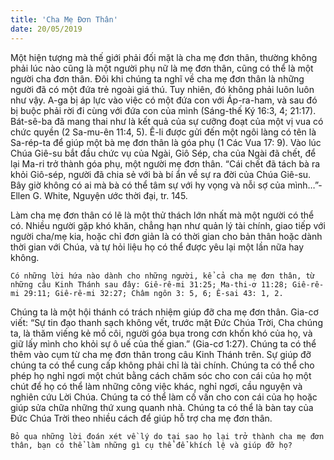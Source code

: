 ```yaml
---
title: 'Cha Mẹ Đơn Thân'
date: 20/05/2019
---
```


Một hiện tượng mà thế giới phải đối mặt là cha mẹ đơn thân, thường không phải lúc nào cũng là một người phụ nữ là mẹ đơn thân, cũng có thể là một người cha đơn thân. Đôi khi chúng ta nghĩ về cha mẹ đơn thân là những người đã có một đứa trẻ ngoài giá thú. Tuy nhiên, đó không phải luôn luôn như vậy. A-ga bị áp lực vào việc có một đứa con với Áp-ra-ham, và sau đó bị buộc phải rời đi cùng với đứa con của mình (Sáng-thế Ký 16:3, 4; 21:17). Bát-sê-ba đã mang thai như là kết quả của sự cưỡng đoạt của một vị vua có chức quyền (2 Sa-mu-ên 11:4, 5). Ê-li được gửi đến một ngôi làng có tên là Sa-rép-ta để giúp một bà mẹ đơn thân là góa phụ (1 Các Vua 17: 9). Vào lúc Chúa Giê-su bắt đầu chức vụ của Ngài, Giô Sép, cha của Ngài đã chết, để lại Ma-ri trở thành góa phụ, một người mẹ đơn thân. “Cái chết đã tách bà ra khỏi Giô-sép, người đã chia sẻ với bà bí ẩn về sự ra đời của Chúa Giê-su. Bây giờ không có ai mà bà có thể tâm sự với hy vọng và nỗi sợ của mình…”- Ellen G. White, Nguyện ước thời đại, tr. 145.

Làm cha mẹ đơn thân có lẽ là một thử thách lớn nhất mà một người có thể có. Nhiều người gặp khó khăn, chẳng hạn như quản lý tài chính, giao tiếp với người cha/mẹ kia, hoặc chỉ đơn giản là có thời gian cho bản thân hoặc dành thời gian với Chúa, và tự hỏi liệu họ có thể được yêu lại một lần nữa hay không.

`Có những lời hứa nào dành cho những người, kể cả cha mẹ đơn thân, từ những câu Kinh Thánh sau đây: Giê-rê-mi 31:25; Ma-thi-ơ 11:28; Giê-rê-mi 29:11; Giê-rê-mi 32:27; Châm ngôn 3: 5, 6; Ê-sai 43: 1, 2.`

Chúng ta là một hội thánh có trách nhiệm giúp đỡ cha mẹ đơn thân. Gia-cơ viết: “Sự tin đạo thanh sạch không vết, trước mặt Đức Chúa Trời, Cha chúng ta, là thăm viếng kẻ mồ côi, người góa bụa trong cơn khốn khó của họ, và giữ lấy mình cho khỏi sự ô uế của thế gian.” (Gia-cơ 1:27). Chúng ta có thể thêm vào cụm từ cha mẹ đơn thân trong câu Kinh Thánh trên. Sự giúp đỡ chúng ta có thể cung cấp không phải chỉ là tài chính. Chúng ta có thể cho phép họ nghỉ ngơi một chút bằng cách chăm sóc cho con cái của họ một chút để họ có thể làm những công việc khác, nghỉ ngơi, cầu nguyện và nghiên cứu Lời Chúa. Chúng ta có thể làm cố vấn cho con cái của họ hoặc giúp sửa chữa những thứ xung quanh nhà. Chúng ta có thể là bàn tay của Đức Chúa Trời theo nhiều cách để giúp hỗ trợ cha mẹ đơn thân.

`Bỏ qua những lời đoán xét về lý do tại sao họ lại trở thành cha mẹ đơn thân, bạn có thể làm những gì cụ thể để khích lệ và giúp đỡ họ?`